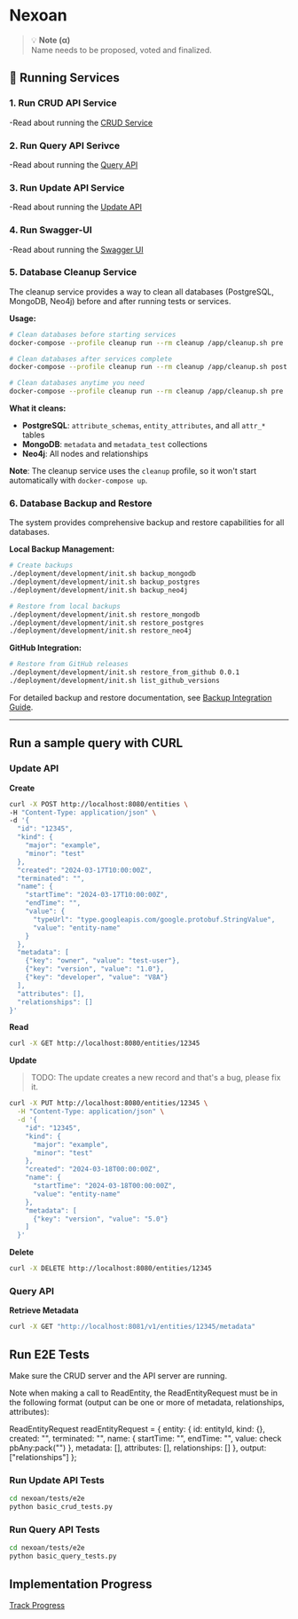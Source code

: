 # Nexoan

> 💡 **Note (α)**  
> Name needs to be proposed, voted and finalized. 

## 🚀 Running Services

### 1. Run CRUD API Service
-Read about running the [CRUD Service](nexoan/crud-api/README.md)

### 2. Run Query API Serivce
-Read about running the [Query API](nexoan/query-api/README.md)

### 3. Run Update API Service
-Read about running the [Update API](nexoan/update-api/README.md)

### 4. Run Swagger-UI  
-Read about running the [Swagger UI](nexoan/swagger-ui/README.md)

### 5. Database Cleanup Service
The cleanup service provides a way to clean all databases (PostgreSQL, MongoDB, Neo4j) before and after running tests or services.

**Usage:**
```bash
# Clean databases before starting services
docker-compose --profile cleanup run --rm cleanup /app/cleanup.sh pre

# Clean databases after services complete
docker-compose --profile cleanup run --rm cleanup /app/cleanup.sh post

# Clean databases anytime you need
docker-compose --profile cleanup run --rm cleanup /app/cleanup.sh pre
```

**What it cleans:**
- **PostgreSQL**: `attribute_schemas`, `entity_attributes`, and all `attr_*` tables
- **MongoDB**: `metadata` and `metadata_test` collections  
- **Neo4j**: All nodes and relationships

**Note**: The cleanup service uses the `cleanup` profile, so it won't start automatically with `docker-compose up`.

### 6. Database Backup and Restore
The system provides comprehensive backup and restore capabilities for all databases.

**Local Backup Management:**
```bash
# Create backups
./deployment/development/init.sh backup_mongodb
./deployment/development/init.sh backup_postgres
./deployment/development/init.sh backup_neo4j

# Restore from local backups
./deployment/development/init.sh restore_mongodb
./deployment/development/init.sh restore_postgres
./deployment/development/init.sh restore_neo4j
```

**GitHub Integration:**
```bash
# Restore from GitHub releases
./deployment/development/init.sh restore_from_github 0.0.1
./deployment/development/init.sh list_github_versions
```

For detailed backup and restore documentation, see [Backup Integration Guide](docs/deployment/BACKUP_INTEGRATION.md).

---

## Run a sample query with CURL

### Update API

**Create**

```bash
curl -X POST http://localhost:8080/entities \
-H "Content-Type: application/json" \
-d '{
  "id": "12345",
  "kind": {
    "major": "example",
    "minor": "test"
  },
  "created": "2024-03-17T10:00:00Z",
  "terminated": "",
  "name": {
    "startTime": "2024-03-17T10:00:00Z",
    "endTime": "",
    "value": {
      "typeUrl": "type.googleapis.com/google.protobuf.StringValue",
      "value": "entity-name"
    }
  },
  "metadata": [
    {"key": "owner", "value": "test-user"},
    {"key": "version", "value": "1.0"},
    {"key": "developer", "value": "V8A"}
  ],
  "attributes": [],
  "relationships": []
}'
```

**Read**

```bash
curl -X GET http://localhost:8080/entities/12345
```

**Update**

> TODO: The update creates a new record and that's a bug, please fix it. 

```bash
curl -X PUT http://localhost:8080/entities/12345 \
  -H "Content-Type: application/json" \
  -d '{
    "id": "12345",
    "kind": {
      "major": "example",
      "minor": "test"
    },
    "created": "2024-03-18T00:00:00Z",
    "name": {
      "startTime": "2024-03-18T00:00:00Z",
      "value": "entity-name"
    },
    "metadata": [
      {"key": "version", "value": "5.0"}
    ]
  }'
```

**Delete**

```bash
curl -X DELETE http://localhost:8080/entities/12345
```

### Query API 

**Retrieve Metadata**

```bash
curl -X GET "http://localhost:8081/v1/entities/12345/metadata"
```

## Run E2E Tests

Make sure the CRUD server and the API server are running. 

Note when making a call to ReadEntity, the ReadEntityRequest must be in the following format (output can be one or more of metadata, relationships, attributes):

ReadEntityRequest readEntityRequest = {
    entity: {
        id: entityId,
        kind: {},
        created: "",
        terminated: "",
        name: {
            startTime: "",
            endTime: "",
            value: check pbAny:pack("")
        },
        metadata: [],
        attributes: [],
        relationships: []
    },
    output: ["relationships"]
};

### Run Update API Tests

```bash
cd nexoan/tests/e2e
python basic_crud_tests.py
```

### Run Query API Tests

```bash
cd nexoan/tests/e2e
python basic_query_tests.py
```

## Implementation Progress

[Track Progress](https://github.com/LDFLK/nexoan/issues/29)